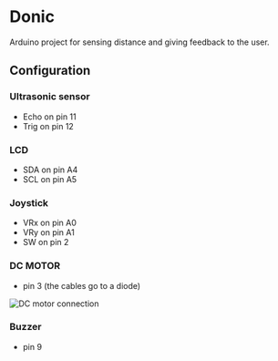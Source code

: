 # Donic

Arduino project for sensing distance and giving feedback to the user.

## Configuration

### Ultrasonic sensor

- Echo on pin 11
- Trig on pin 12

### LCD

- SDA on pin A4
- SCL on pin A5

### Joystick

- VRx on pin A0
- VRy on pin A1
- SW on pin 2

### DC MOTOR

- pin 3 (the cables go to a diode)

![DC motor connection](https://www.tutorialspoint.com/arduino/images/dc_motor_connections.jpg)

### Buzzer

- pin 9
